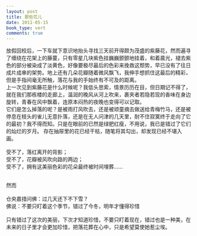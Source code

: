 ```yaml
---
layout: post
title: 那些花儿
date: 2011-05-15
book_type: vert
comments: true
---
```


放假回校后，一下车就下意识地抬头寻找三天前开得颇为茂盛的紫藤花，然而遍寻了缠绕在花架上的藤蔓，只有零星几块紫色挂巍巍颤颤地挂着，和着晨光，褪去紫色的部分被染成了淡黄色，好像要极尽最后的色彩来挽救这颓势，早已没有了往日成片成串的架势。地上还有几朵花瓣随着微风飘飞，我伸手想抓住这最后的精彩，但是手指间毫无所触，落花与我的手始终有不可及的距离。<br>
上一次见到紫藤花是什么时候呢？我低头思索，情景历历在目，但日期记不得了，就在我们那栋楼的走廊上，温润的晚风从河上吹来，裹夹者若隐若现的香味在身边旋转，青春在风中飘着，连原本闷热的夜晚也变得可以记取。<br>
它们是怎么掉落的呢？是被雨打风吹去，还是被顽童摘去做送给青梅竹马，还是被停息在枝头的雀儿无意扑落，还是在无人问津的几天里，耐不住寂寞终于走向了它的最初？我不得而知。只是在眼前的已然是绿肥红瘦，不用说，我已是错过了它们的灿烂的岁月。
存在抽屉里的花已经干枯，随笔将其勾出，却发现已经不堪入画。<br>
<br>
受不了，落红离开的背影；<br>
受不了，花瓣被风吹向路的两边；<br>
受不了，拥有这美丽色彩的花朵最终被时间埋葬……<br>

<br>然而<br>
<br>
仓央嘉措问佛：过几天还下不下雪？<br>
佛说：不要只盯着这个季节，错过了今冬，明年才懂得珍惜<br>
<br>只有错过了这次的美丽，下次才知道珍惜，不要只盯着现在，错过也是一种美，在未来的日子里才会更加珍惜，把落花葬在心中，只是希望莫使她惹尘埃。